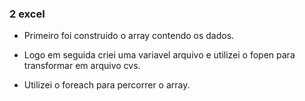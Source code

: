###  2 excel

 * Primeiro foi construido o array contendo os dados.

 * Logo em seguida criei uma variavel arquivo e utilizei o fopen para transformar em arquivo cvs.

 * Utilizei o foreach para percorrer o array.